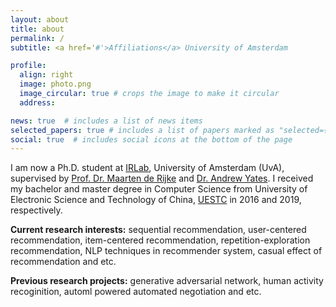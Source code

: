 ```yaml
---
layout: about
title: about
permalink: /
subtitle: <a href='#'>Affiliations</a> University of Amsterdam

profile:
  align: right
  image: photo.png
  image_circular: true # crops the image to make it circular
  address: 

news: true  # includes a list of news items
selected_papers: true # includes a list of papers marked as "selected={true}"
social: true  # includes social icons at the bottom of the page
---
```


I am now a Ph.D. student at [IRLab](https://irlab.science.uva.nl/), University of Amsterdam (UvA), supervised by [Prof. Dr. Maarten de Rijke](https://staff.fnwi.uva.nl/m.derijke/) and [Dr. Andrew Yates](https://andrewyates.net/). I received my bachelor and master degree in Computer Science from University of Electronic Science and Technology of China, [UESTC](https://en.wikipedia.org/wiki/University_of_Electronic_Science_and_Technology_of_China) in 2016 and 2019, respectively.

**Current research interests:** sequential recommendation, user-centered recommendation, item-centered recommendation, repetition-exploration recommendation,
NLP techniques in recommender system, casual effect of recommendation and etc. 

**Previous research projects:** generative adversarial network, human activity recoginition, automl powered automated negotiation and etc.